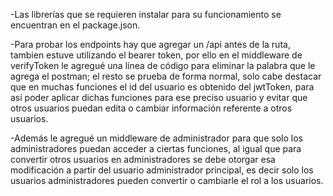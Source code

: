 -Las librerías que se requieren instalar para su funcionamiento se encuentran en el package.json.

-Para probar los endpoints hay que agregar un /api antes de la ruta, tambien estuve utilizando el bearer token, por ello en el middleware de verifyToken le agregué una línea de código para eliminar la palabra que le agrega el postman; el resto se prueba de forma normal, solo cabe destacar que en muchas funciones el id del usuario es obtenido del jwtToken, para así poder aplicar dichas funciones para ese preciso usuario y evitar que otros usuarios puedan edita o cambiar información referente a otros usuarios.

-Además le agregué un middleware de administrador para que solo los administradores puedan acceder a ciertas funciones, al igual que para convertir otros usuarios en administradores se debe otorgar esa modificación a partir del usuario administrador principal, es decir solo los usuarios administradores pueden convertir o cambiarle el rol a los usuarios.